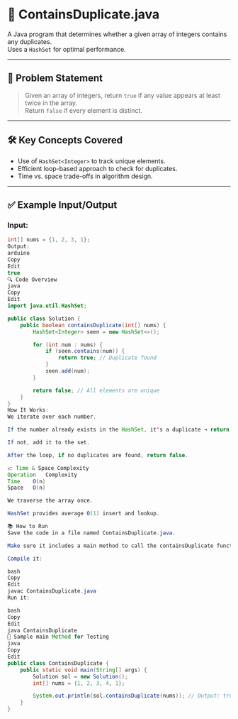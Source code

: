 # 📄 ContainsDuplicate.java

A Java program that determines whether a given array of integers contains any duplicates.  
Uses a `HashSet` for optimal performance.

---

## 🧠 Problem Statement

> Given an array of integers, return `true` if any value appears at least twice in the array.  
> Return `false` if every element is distinct.

---

## 🛠️ Key Concepts Covered

- Use of `HashSet<Integer>` to track unique elements.
- Efficient loop-based approach to check for duplicates.
- Time vs. space trade-offs in algorithm design.

---

## ✅ Example Input/Output

### Input:
```java
int[] nums = {1, 2, 3, 1};
Output:
arduino
Copy
Edit
true
🔍 Code Overview
java
Copy
Edit
import java.util.HashSet;

public class Solution {
    public boolean containsDuplicate(int[] nums) {
        HashSet<Integer> seen = new HashSet<>();

        for (int num : nums) {
            if (seen.contains(num)) {
                return true; // Duplicate found
            }
            seen.add(num);
        }

        return false; // All elements are unique
    }
}
How It Works:
We iterate over each number.

If the number already exists in the HashSet, it's a duplicate → return true.

If not, add it to the set.

After the loop, if no duplicates are found, return false.

📈 Time & Space Complexity
Operation	Complexity
Time	O(n)
Space	O(n)

We traverse the array once.

HashSet provides average O(1) insert and lookup.

📚 How to Run
Save the code in a file named ContainsDuplicate.java.

Make sure it includes a main method to call the containsDuplicate function.

Compile it:

bash
Copy
Edit
javac ContainsDuplicate.java
Run it:

bash
Copy
Edit
java ContainsDuplicate
🧪 Sample main Method for Testing
java
Copy
Edit
public class ContainsDuplicate {
    public static void main(String[] args) {
        Solution sol = new Solution();
        int[] nums = {1, 2, 3, 4, 1};

        System.out.println(sol.containsDuplicate(nums)); // Output: true
    }
}
